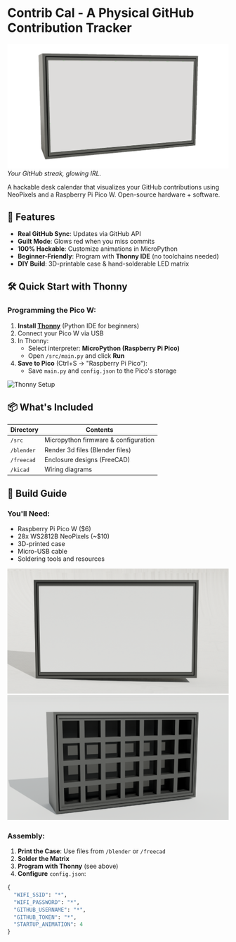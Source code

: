 # Contrib Cal - A Physical GitHub Contribution Tracker

![Contrib Cal in Action](/Images/Cal_Animation.gif)  
*Your GitHub streak, glowing IRL.*

A hackable desk calendar that visualizes your GitHub contributions using NeoPixels and a Raspberry Pi Pico W. Open-source hardware + software.

## 🌟 Features
- **Real GitHub Sync**: Updates via GitHub API
- **Guilt Mode**: Glows red when you miss commits
- **100% Hackable**: Customize animations in MicroPython
- **Beginner-Friendly**: Program with **Thonny IDE** (no toolchains needed)
- **DIY Build**: 3D-printable case & hand-solderable LED matrix

## 🛠️ Quick Start with Thonny
### Programming the Pico W:
1. **Install [Thonny](https://thonny.org/)** (Python IDE for beginners)
2. Connect your Pico W via USB
3. In Thonny:
   - Select interpreter: **MicroPython (Raspberry Pi Pico)**
   - Open `/src/main.py` and click **Run**
4. **Save to Pico** (Ctrl+S → "Raspberry Pi Pico"):
   - Save `main.py` and `config.json` to the Pico's storage

![Thonny Setup](/Images/thonny-screenshot.png)

## 📦 What's Included
| Directory       | Contents                                  |
|-----------------|-------------------------------------------|
| `/src`          | Micropython firmware & configuration      |
| `/blender`      | Render 3d files   (Blender files)         |
| `/freecad`      | Enclosure designs (FreeCAD)               |
| `/kicad`        | Wiring diagrams                           |

## 🔧 Build Guide
### You'll Need:
- Raspberry Pi Pico W ($6)
- 28x WS2812B NeoPixels (~$10)
- 3D-printed case
- Micro-USB cable
- Soldering tools and resources

![Contrib Cal](/Images/Render%20Front%20Face%20Screen.PNG)
![Contrib Cal Face with Screen](/Images/Render.PNG)

### Assembly:
1. **Print the Case**: Use files from `/blender` or `/freecad`
2. **Solder the Matrix**
3. **Program with Thonny** (see above)
4. **Configure** `config.json`:
```python
{
  "WIFI_SSID": "*",
  "WIFI_PASSWORD": "*",
  "GITHUB_USERNAME": "*",
  "GITHUB_TOKEN": "*",
  "STARTUP_ANIMATION": 4
}

